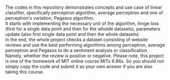 The codes in this repository demonstrates concepts and use case of linear classifier, specifically perceptron algorithm, average perceptron and one of perceptron's variation, Pegasos algorithm.\
It starts with implementing the necessary unit of the algorithm, hinge loss (first for a single data point and then for the wholde datasets), parameters update (also first single data point and then the whole datasets).\
In the end, the whole project checks a dataset consisting of website reviews and use the best performing algorithms among perceptron, average perceptron and Pegasos to do a sentiment analysis or classification.\
Namely, whether the review is positive or negative.
Please note, this project is one of the homework of MIT online course MITx 6.86x. So you should not simply copy the code and submit it as your own answer if you are also taking this course.
